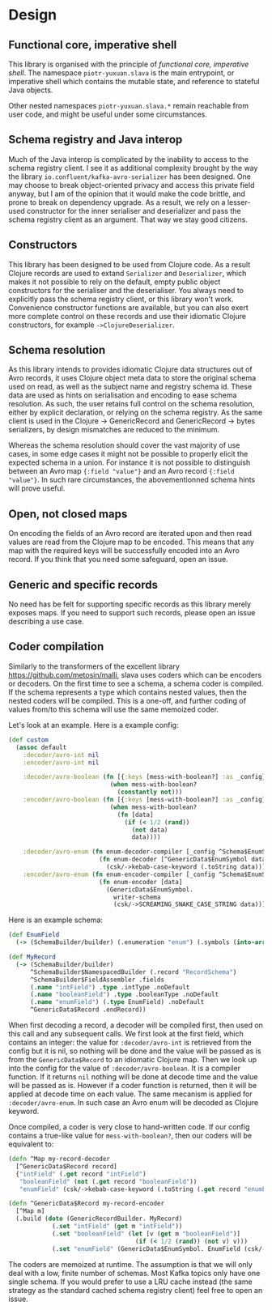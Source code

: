 # Design

## Functional core, imperative shell

This library is organised with the principle of _functional core,
imperative shell_. The namespace `piotr-yuxuan.slava` is the main
entrypoint, or imperative shell which contains the mutable state, and
reference to stateful Java objects.

Other nested namespaces `piotr-yuxuan.slava.*` remain reachable from
user code, and might be useful under some circumstances.

## Schema registry and Java interop

Much of the Java interop is complicated by the inability to access to
the schema registry client. I see it as additional complexity brought
by the way the library `io.confluent/kafka-avro-serializer` has been
designed. One may choose to break object-oriented privacy and access
this private field anyway, but I am of the opinion that it would make
the code brittle, and prone to break on dependency upgrade. As a
result, we rely on a lesser-used constructor for the inner serialiser
and deserializer and pass the schema registry client as an
argument. That way we stay good citizens.

## Constructors

This library has been designed to be used from Clojure code. As a
result Clojure records are used to extand `Serializer` and
`Deserializer`, which makes it not possible to rely on the default,
empty public object constructors for the serialiser and the
deserialiser. You always need to explicitly pass the schema registry
client, or this library won't work. Convenience constructor functions
are available, but you can also exert more complete control on these
records and use their idiomatic Clojure constructors, for example
`->ClojureDeserializer`.

## Schema resolution

As this library intends to provides idiomatic Clojure data structures
out of Avro records, it uses Clojure object meta data to store the
original schema used on read, as well as the subject name and registry
schema id. These data are used as hints on serialisation and encoding
to ease schema resolution. As such, the user retains full control on
the schema resolution, either by explicit declaration, or relying on
the schema registry. As the same client is used in the Clojure ->
GenericRecord and GenericRecord -> bytes serializers, by design
mismatches are reduced to the minimum.

Whereas the schema resolution should cover the vast majority of use
cases, in some edge cases it might not be possible to properly elicit
the expected schema in a union. For instance it is not possible to
distinguish between an Avro map `{:field "value"}` and an Avro record
`{:field "value"}`. In such rare circumstances, the abovementionned
schema hints will prove useful.

## Open, not closed maps

On encoding the fields of an Avro record are iterated upon and then
read values are read from the Clojure map to be encoded. This means
that any map with the required keys will be successfully encoded into
an Avro record. If you think that you need some safeguard, open an
issue.

## Generic and specific records

No need has be felt for supporting specific records as this library
merely exposes maps. If you need to support such records, please open
an issue describing a use case.

## Coder compilation

Similarly to the transformers of the excellent library
https://github.com/metosin/malli, slava uses coders which can be
encoders or decoders. On the first time to see a schema, a schema
coder is compiled. If the schema represents a type which contains
nested values, then the nested coders will be compiled. This is a
one-off, and further coding of values from/to this schema will use the
same memoized coder.

Let's look at an example. Here is a example config:

``` clojure
(def custom
  (assoc default
    :decoder/avro-int nil
    :encoder/avro-int nil

    :decoder/avro-boolean (fn [{:keys [mess-with-boolean?] :as _config} ^Schema$BooleanSchema _reader-schema]
                            (when mess-with-boolean?
                              (constantly not)))
    :encoder/avro-boolean (fn [{:keys [mess-with-boolean?] :as _config} ^Schema$BooleanSchema _reader-schema]
                            (when mess-with-boolean?
                              (fn [data]
                                (if (< 1/2 (rand))
                                  (not data)
                                  data))))

    :decoder/avro-enum (fn enum-decoder-compiler [_config ^Schema$EnumSchema _reader-schema]
                         (fn enum-decoder [^GenericData$EnumSymbol data]
                           (csk/->kebab-case-keyword (.toString data))))
    :encoder/avro-enum (fn enum-encoder-compiler [_config ^Schema$EnumSchema writer-schema]
                         (fn enum-encoder [data]
                           (GenericData$EnumSymbol.
                             writer-schema
                             (csk/->SCREAMING_SNAKE_CASE_STRING data))))))
```

Here is an example schema:

``` clojure
(def EnumField
  (-> (SchemaBuilder/builder) (.enumeration "enum") (.symbols (into-array String ["A" "B" "C"]))))

(def MyRecord
  (-> (SchemaBuilder/builder)
      ^SchemaBuilder$NamespacedBuilder (.record "RecordSchema")
      ^SchemaBuilder$FieldAssembler .fields
      (.name "intField") .type .intType .noDefault
      (.name "booleanField") .type .booleanType .noDefault
      (.name "enumField") (.type EnumField) .noDefault
      ^GenericData$Record .endRecord))
```

When first decoding a record, a decoder will be compiled first, then
used on this call and any subsequent calls. We first look at the first
field, which contains an integer: the value for `:decoder/avro-int` is
retrieved from the config but it is nil, so nothing will be done and
the value will be passed as is from the `GenericData$Record` to an
idiomatic Clojure map. Then we look up into the config for the value
of `:decoder/avro-boolean`. It is a compiler function. If it returns
`nil` nothing will be done at decode time and the value will be passed
as is. However if a coder function is returned, then it will be
applied at decode time on each value. The same mecanism is applied for
`:decoder/avro-enum`. In such case an Avro enum will be decoded as
Clojure keyword.

Once compiled, a coder is very close to hand-written code. If our
config contains a true-like value for `mess-with-boolean?`, then our
coders will be equivalent to:

``` clojure
(defn ^Map my-record-decoder
  [^GenericData$Record record]
  {"intField" (.get record "intField")
   "booleanField" (not (.get record "booleanField"))
   "enumField" (csk/->kebab-case-keyword (.toString (.get record "enumField")))})

(defn ^GenericData$Record my-record-encoder
  [^Map m]
  (.build (doto (GenericRecordBuilder. MyRecord)
            (.set "intField" (get m "intField"))
            (.set "booleanField" (let [v (get m "booleanField")]
                                   (if (< 1/2 (rand)) (not v) v)))
            (.set "enumField" (GenericData$EnumSymbol. EnumField (csk/->SCREAMING_SNAKE_CASE_STRING (get m "enumField")))))))
```

The coders are memoized at runtime. The assumption is that we will
only deal with a low, finite number of schemas. Most Kafka topics only
have one single schema. If you would prefer to use a LRU cache instead
(the same strategy as the standard cached schema registry client) feel
free to open an issue.
